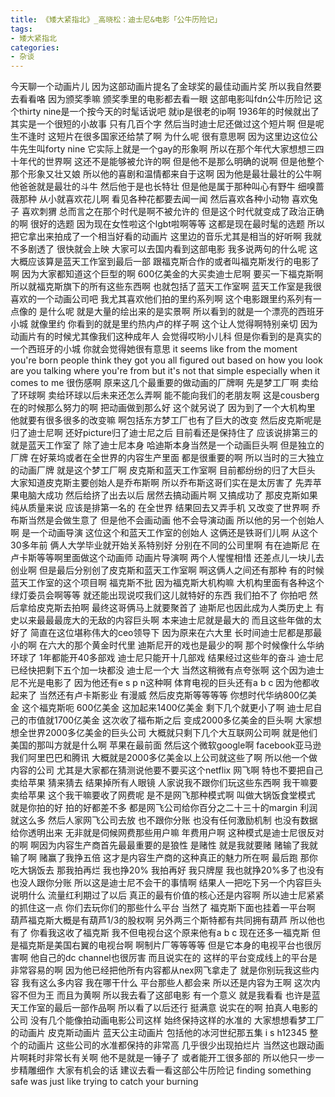 ```yaml
---
title: 《矮大紧指北》_高晓松：迪士尼&电影「公牛历险记」
tags:
- 矮大紧指北
categories:
- 杂谈
---
```


今天聊一个动画片儿
因为这部动画片提名了金球奖的最佳动画片奖
所以我自然要去看看咯
因为颁奖季嘛
颁奖季里的电影都去看一眼
这部电影叫fdn公牛历险记
这个thirty nine是一个按今天的时髦话说吧
就ip是很老的ip啊
1936年的时候就出了
其实是一个很短的小故事
只有几百个字
然后当时迪士尼还做过这个短片啊
但是呢生不逢时
这短片在很多国家还给禁了啊
为什么呢
很有意思啊
因为这里边这位公牛先生叫forty nine
它实际上就是一个gay的形象啊
所以在那个年代大家想想三四十年代的世界啊
这还不是能够被允许的啊
但是他不是那么明确的说啊
但是他整个那个形象又壮又娘
所以他的喜剧和温情都来自于这啊
因为他是最壮最壮的公牛啊
他爸爸就是最壮的斗牛
然后他于是也长特壮
但是他是属于那种叫心有野牛
细嗅蔷薇那种
从小就喜欢花儿啊
看见各种花都要去闻一闻
然后喜欢各种小动物
喜欢兔子
喜欢刺猬
总而言之在那个时代是啊不被允许的
但是这个时代就变成了政治正确的啊
很好的选题
因为现在女性啦这个lgbt啦啊等等
这都是现在最时髦的选题
所以把它拿出来拍成了一个相当好看的动画片
这里边的音乐尤其是相当的好听啊
我就不多剧透了
很快就会上映
大家可以去国内看到这部电影
我多说两句的什么呢
这大概应该算是蓝天工作室到最后一部
跟福克斯合作的或者叫福克斯发行的电影了啊
因为大家都知道这个巨型的啊
600亿美金的大买卖迪士尼啊
要买一下福克斯啊
所以就福克斯旗下的所有这些东西啊
也就包括了蓝天工作室啊
蓝天工作室是我很喜欢的一个动画公司吧
我尤其喜欢他们拍的里约系列啊
这个电影跟里约系列有一点像的
是什么呢
就是大量的绘出来的是实景啊
所以看到的就是一个漂亮的西班牙小城
就像里约
你看到的就是里约热内卢的样子啊
这个让人觉得啊特别亲切
因为动画片有的时候尤其像我们这种成年人
会觉得哎哟小儿科
但是你看到的是真实的一个西班牙的小城
你就会觉得她很有意思
it seems like from the moment
you're born people
think they got you all figured out based on
how you look are you talking where you're from
but it's not that simple especially
when it comes to me
很伤感啊
原来这几个最重要的做动画的厂牌啊
先是梦工厂啊
卖给了环球啊
卖给环球以后未来还怎么弄啊
能不能向我们的老朋友啊
这是cousberg在的时候那么努力的啊
把动画做到那么好
这个就另说了
因为到了一个大机构里
他就要有很多很多的改变嘛
啊包括东方梦工厂也有了巨大的改变
然后皮克斯呢是归了迪士尼啊
还好picture归了迪士尼之后
目前看还是保持住了
应该说排第三的就是蓝天工作室了
除了迪士尼本身
哈迪斯本身当然是一个动画巨头啊
但是独立的厂牌
在好莱坞或者在全世界的内容生产里面
都是很重要的啊
所以当时的三大独立的动画厂牌
就是这个梦工厂啊
皮克斯和蓝天工作室啊
目前都纷纷的归了大巨头
大家知道皮克斯主要创始人是乔布斯啊
所以乔布斯这哥们实在是太厉害了
先弄苹果电脑大成功
然后给挤了出去以后
居然去搞动画片啊
又搞成功了
那皮克斯如果纯从质量来说
应该是排第一名的
在全世界
结果回去又弄手机
又改变了世界啊
乔布斯当然是会做生意了
但是他不会画动画
他不会导演动画
所以他的另一个创始人啊
是一个动画导演
这位这个和蓝天工作室的创始人
这俩还是铁哥们儿啊
从这个30多年前
俩人大学毕业就开始关系特别好
分别在不同的公司里啊
有在迪斯尼
在卢卡斯等等啊里面做这个动画师
动画片导演啊
两个人惺惺相惜
还差点儿一块儿去创业啊
但是最后分别创了皮克斯和蓝天工作室啊
啊这俩人之间还有那种
有的时候蓝天工作室的这个项目啊
福克斯不批
因为福克斯大机构嘛
大机构里面有各种这个绿灯委员会啊等等
就还能出现说哎我们这儿就特好的东西
我们拍不了
你拍吧
然后拿给皮克斯去拍啊
最终这哥俩马上就要聚首了
迪斯尼也因此成为人类历史上
有史以来最最最庞大的无敌的内容巨头啊
本来迪士尼就是最大的
而且这些年做的太好了
简直在这位堪称伟大的ceo领导下
因为原来在六大里
长时间迪士尼都是那最小的啊
在六大的那个黄金时代里
迪斯尼开的戏也是最少的啊
那个时候像什么华纳环球了
1年都能开40多部戏
迪士尼只能开十几部戏
结果经过这些年的奋斗
迪士尼已经快把剩下五个加一块都没
迪士尼一个大
当然这稍微有点夸张啊
这个因为迪士尼不光是电影了
因为他还有e s p n这种啊
体育电视的巨头还有a b c
因为他都收起来了
当然还有卢卡斯影业
有漫威
然后皮克斯等等等等
你想时代华纳800亿美金
这个福克斯呃
600亿美金
这加起来1400亿美金
剩下几个就更小了啊
迪士尼自己的市值就1700亿美金
这次收了福布斯之后
变成2000多亿美金的巨头啊
大家想想全世界2000多亿美金的巨头公司
大概就只剩下几个大互联网公司啊
就是他们美国的那叫方就是什么啊
苹果在最前面
然后这个微软google啊
facebook亚马逊
我们阿里巴巴和腾讯
大概就是2000多亿美金以上公司就这些了啊
所以他一个做内容的公司
尤其是大家都在猜测说他要不要买这个netflix
网飞啊
特也不要把自己卖给苹果
猜来猜去
结果掉所有人眼镜
人家说我不跟你们玩这些东西啊
我干嘛要卖给苹果
这个我干嘛要收了网费呢
是不是网飞那种模式啊
叫做大锅饭食堂模式
就是你拍的好
拍的好都差不多
都是网飞公司给你百分之二十三十的margin
利润就这么多
然后人家网飞公司去放
也不跟你分账
也没有任何激励机制
也没有数据给你透明出来
无非就是伺候网费那些用户嘛
年费用户啊
这种模式是迪士尼很反对的啊
啊因为内容生产商首先最最重要的是狼性
是赌性
就是我就要赌
赌输了我就输了啊
赌赢了我挣五倍
这才是内容生产商的这种真正的魅力所在啊
最后跑
那你吃大锅饭去
那我拍再烂
我也挣20%
我拍再好
我只牌屋
我也就挣20%多了也没有
也没人跟你分账
所以这是迪士尼不会干的事情啊
结果人一把吃下另一个内容巨头
说明什么
流量红利期过了以后
真正的最有价值的核心还是内容啊
所以迪士尼紧紧的抓住这一点
你们去玩你们的那些什么平台
当然了
福克斯下面也挂着一平台啊
葫芦福克斯大概是有葫芦1/3的股权啊
另外两三个斯特都有共同拥有葫芦
所以他也有了
你看我这收了福克斯
我不但电视台这个原来他有a b c
现在还多一福克斯
但是福克斯是美国右翼的电视台啊
啊制片厂等等等等
但是它本身的电视平台也很厉害啊
他自己的dc channel也很厉害
而且说实在的
这样的平台变成线上的平台是非常容易的啊
因为他已经把他所有内容都从nex网飞拿走了
就是你别玩我这些内容
我有这么多内容
我在哪干什么
平台那些人都会来
所以还是内容为王啊
这次内容不但为王
而且为黄啊
所以我去看了这部电影
有一个意义
就是我看看
也许是蓝天工作室的最后一部作品啊
所以看了以后还行
挺满意
说实在的啊
拍真人电影的公司
没有几个能像拍动画电影公司这样
始终保持这样的水准的
大家想想看梦工厂的动画片
皮克斯动画片
蓝天公主动画片
包括他的冰河世纪那五集
i s h12345
整个的动画片
这些公司的水准都保持的非常高
几乎很少出现拍烂片
当然这也跟动画片啊耗时非常长有关啊
他不是就是一锤子了
或者能开工很多部的
所以他只一步一步精雕细作
大家有机会的话
建议去看一看这部公牛历险记
finding something safe was just like trying to catch your burning